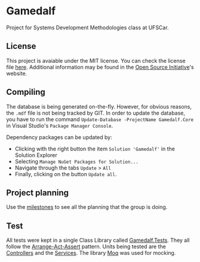 Gamedalf
========

Project for Systems Development Methodologies class at UFSCar.

## License

This project is avaiable under the MIT license. You can check the license file
[here](https://github.com/lucasdavid/Gamedalf/blob/master/LICENSE).
Additional information may be found in the
[Open Source Initiative](http://opensource.org/licenses/MIT)'s website.

## Compiling

The database is being generated on-the-fly.
However, for obvious reasons, the `.mdf` file is not being tracked by GIT.
In order to update the database, you have to run the command `Update-Database -ProjectName Gamedalf.Core`
in Visual Studio's `Package Manager Console`.

Dependency packages can be updated by:
* Clicking with the right button the item `Solution 'Gamedalf'` in the Solution Explorer
* Selecting `Manage NuGet Packages for Solution...`
* Navigate through the tabs `Update` > `All`
* Finally, clicking on the button `Update all`.

## Project planning

Use the [milestones](https://github.com/lucasdavid/Gamedalf/milestones) to see all the planning that the group is doing.

## Test

All tests were kept in a single Class Library called [Gamedalf.Tests](https://github.com/lucasdavid/Gamedalf/tree/master/Gamedalf.Tests). They all follow the <a href="http://c2.com/cgi/wiki?ArrangeActAssert">Arrange-Act-Assert</a> pattern. Units being tested are the [Controllers](https://github.com/lucasdavid/Gamedalf/tree/master/Gamedalf.Tests/Controllers) and the [Services](https://github.com/lucasdavid/Gamedalf/tree/master/Gamedalf.Tests/Services). The library <a href="https://github.com/Moq/moq4/">Moq</a> was used for mocking.
